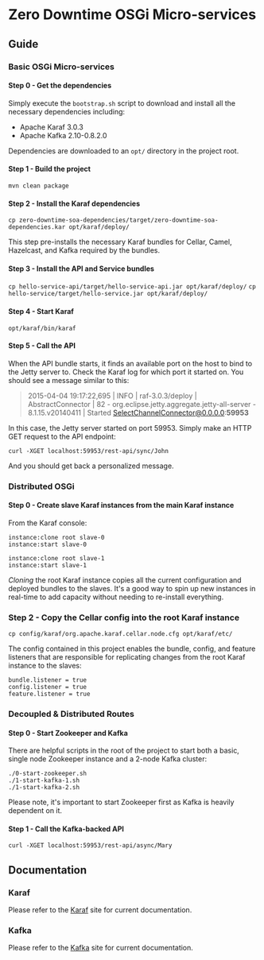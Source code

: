 # Zero Downtime OSGi Micro-services 

## Guide
### Basic OSGi Micro-services
#### Step 0 - Get the dependencies
Simply execute the `bootstrap.sh` script to download and install all the
necessary dependencies including:

- Apache Karaf 3.0.3
- Apache Kafka 2.10-0.8.2.0

Dependencies are downloaded to an `opt/` directory in the project root.

#### Step 1 - Build the project
`mvn clean package`

#### Step 2 - Install the Karaf dependencies
`cp zero-downtime-soa-dependencies/target/zero-downtime-soa-dependencies.kar opt/karaf/deploy/`

This step pre-installs the necessary Karaf bundles for Cellar, Camel, Hazelcast, and Kafka 
required by the bundles.

#### Step 3 - Install the API and Service bundles
`cp hello-service-api/target/hello-service-api.jar opt/karaf/deploy/`
`cp hello-service/target/hello-service.jar opt/karaf/deploy/`

#### Step 4 - Start Karaf
`opt/karaf/bin/karaf`

#### Step 5 - Call the API
When the API bundle starts, it finds an available port on the host to bind to the Jetty server to.
Check the Karaf log for which port it started on.  You should see a message similar to this:

> 2015-04-04 19:17:22,695 | INFO  | raf-3.0.3/deploy | AbstractConnector                | 82 - org.eclipse.jetty.aggregate.jetty-all-server - 8.1.15.v20140411 | Started SelectChannelConnector@0.0.0.0:<b>59953</b>

In this case, the Jetty server started on port 59953.  Simply make an HTTP GET request to the API
 endpoint:

`curl -XGET localhost:59953/rest-api/sync/John`

And you should get back a personalized message.

### Distributed OSGi
#### Step 0 - Create slave Karaf instances from the main Karaf instance
From the Karaf console:
````
instance:clone root slave-0
instance:start slave-0

instance:clone root slave-1
instance:start slave-1
````

_Cloning_ the root Karaf instance copies all the current configuration and deployed bundles to 
the slaves.  It's a good way to spin up new instances in real-time to add capacity without 
needing to re-install everything.

### Step 2 - Copy the Cellar config into the root Karaf instance
`cp config/karaf/org.apache.karaf.cellar.node.cfg opt/karaf/etc/`

The config contained in this project enables the bundle, config,
and feature listeners that are responsible for replicating changes 
from the root Karaf instance to the slaves:

````
bundle.listener = true
config.listener = true
feature.listener = true
````

### Decoupled & Distributed Routes
#### Step 0 - Start Zookeeper and Kafka
There are helpful scripts in the root of the project to start both a basic, single node 
Zookeeper instance and a 2-node Kafka cluster:

````
./0-start-zookeeper.sh
./1-start-kafka-1.sh
./1-start-kafka-2.sh
````

Please note, it's important to start Zookeeper first as Kafka is heavily dependent on it.

#### Step 1 - Call the Kafka-backed API
`curl -XGET localhost:59953/rest-api/async/Mary`

## Documentation
### Karaf
Please refer to the [Karaf](http://karaf.apache.org/manual/latest/quick-start.html) site for current documentation.
### Kafka
Please refer to the [Kafka](http://kafka.apache.org/documentation.html) site for current documentation.
